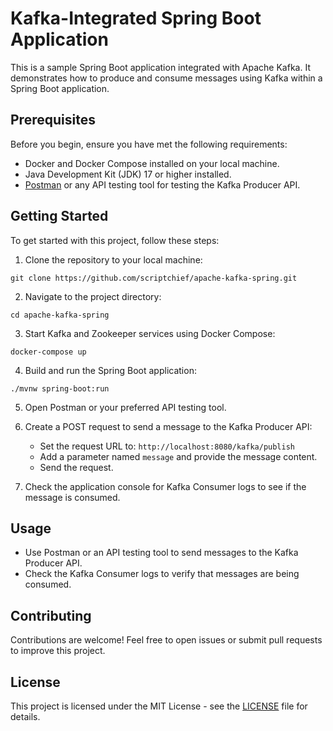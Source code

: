 
# Kafka-Integrated Spring Boot Application

This is a sample Spring Boot application integrated with Apache Kafka. It demonstrates how to produce and consume messages using Kafka within a Spring Boot application.

## Prerequisites

Before you begin, ensure you have met the following requirements:
- Docker and Docker Compose installed on your local machine.
- Java Development Kit (JDK) 17 or higher installed.
- [Postman](https://www.postman.com/) or any API testing tool for testing the Kafka Producer API.

## Getting Started

To get started with this project, follow these steps:

1. Clone the repository to your local machine:

```shell
git clone https://github.com/scriptchief/apache-kafka-spring.git
```

2. Navigate to the project directory:

```shell
cd apache-kafka-spring
```

3. Start Kafka and Zookeeper services using Docker Compose:

```shell
docker-compose up
```

4. Build and run the Spring Boot application:

```shell
./mvnw spring-boot:run
```

5. Open Postman or your preferred API testing tool.

6. Create a POST request to send a message to the Kafka Producer API:

   - Set the request URL to: `http://localhost:8080/kafka/publish`
   - Add a parameter named `message` and provide the message content.
   - Send the request.

7. Check the application console for Kafka Consumer logs to see if the message is consumed.

## Usage

- Use Postman or an API testing tool to send messages to the Kafka Producer API.
- Check the Kafka Consumer logs to verify that messages are being consumed.

## Contributing

Contributions are welcome! Feel free to open issues or submit pull requests to improve this project.

## License

This project is licensed under the MIT License - see the [LICENSE](LICENSE) file for details.
